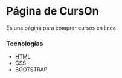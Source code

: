 # Página de CursOn

Es una página para comprar cursos en linea 

### Tecnologías 

- HTML
- CSS
- BOOTSTRAP